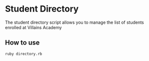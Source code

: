 # Student Directory #

The student directory script allows you to manage the list of students enrolled
at  Villains Academy

## How to use ##

```shell
ruby directory.rb
```
